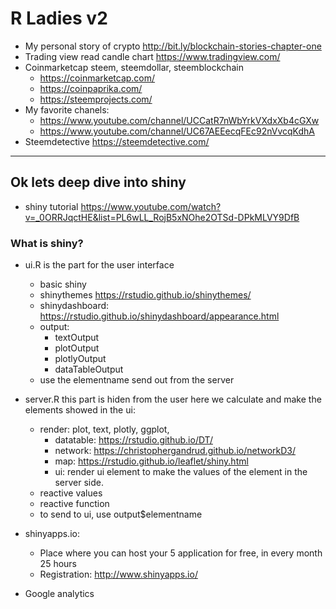 
# R Ladies v2

* My personal story of crypto http://bit.ly/blockchain-stories-chapter-one
* Trading view read candle chart https://www.tradingview.com/
* Coinmarketcap steem, steemdollar, steemblockchain  
    + https://coinmarketcap.com/
    + https://coinpaprika.com/
    + https://steemprojects.com/    
* My favorite chanels: 
    + https://www.youtube.com/channel/UCCatR7nWbYrkVXdxXb4cGXw
    + https://www.youtube.com/channel/UC67AEEecqFEc92nVvcqKdhA
* Steemdetective https://steemdetective.com/

***

## Ok lets deep dive into shiny
* shiny tutorial https://www.youtube.com/watch?v=_0ORRJqctHE&list=PL6wLL_RojB5xNOhe2OTSd-DPkMLVY9DfB

### What is shiny?
* ui.R is the part for the user interface
    + basic shiny 
    + shinythemes https://rstudio.github.io/shinythemes/
    + shinydashboard:  https://rstudio.github.io/shinydashboard/appearance.html
    + output:
        + textOutput
        + plotOutput
        + plotlyOutput
        + dataTableOutput
    + use the elementname send out from the server
    
* server.R this part is hiden from the user here we calculate and make the elements showed in the ui:
    + render: plot, text, plotly, ggplot, 
        + datatable: https://rstudio.github.io/DT/  
        + network: https://christophergandrud.github.io/networkD3/
        + map: https://rstudio.github.io/leaflet/shiny.html
        + ui: render ui element to make the values of the element in the server side.
    + reactive values
    + reactive function
    + to send to ui, use output$elementname

* shinyapps.io:
   + Place where you can host your 5 application for free, in every month 25 hours
   + Registration: http://www.shinyapps.io/

* Google analytics
    
 
 


